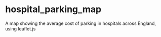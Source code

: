# hospital_parking_map
A map showing the average cost of parking in hospitals across England, using leaflet.js
